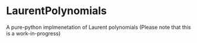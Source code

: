 # LaurentPolynomials
A pure-python implmenetation of Laurent polynomials (Please note that this is a work-in-progress)
